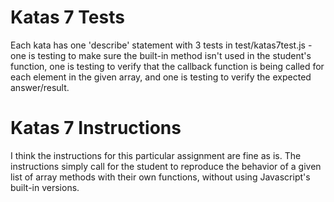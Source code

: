 # Katas 7 Tests

Each kata has one 'describe' statement with 3 tests in test/katas7test.js - one is testing to make sure the built-in method isn't used in the student's function, one is testing to verify that the callback function is being called for each element in the given array, and one is testing to verify the expected answer/result.

# Katas 7 Instructions

I think the instructions for this particular assignment are fine as is.  The instructions simply call for the student to reproduce the behavior of a given list of array methods with their own functions, without using Javascript's built-in versions.
